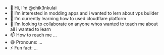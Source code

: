 - 👋 Hi, I’m @chik3nkulai
- 👀 I’m interested in modding apps and i wanted to lern about vps builder
- 🌱 I’m currently learning how to used cloudflare platform
- 💞️ I’m looking to collaborate on anyone whos wanted to teach me about all i wanted to learn
- 📫 How to reach me ...
- 😄 Pronouns: ...
- ⚡ Fun fact: ...

<!---
chik3nkulai/chik3nkulai is a ✨ special ✨ repository because its `README.md` (this file) appears on your GitHub profile.
You can click the Preview link to take a look at your changes.
--->
